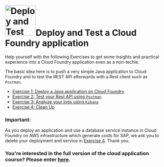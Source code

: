 # <img src="https://github.wdf.sap.corp/cc-java-dev/cc-coursematerial/blob/master/Z_ReuseImages/images/yourTurn.jpg" width="100" alt="Deploy and Test Cloud Foundry application"/>Deploy and Test a Cloud Foundry application 
Help yourself with the following Exercises to get some insights and practical experience into a Cloud Foundry application even as a non-techie.

The basic idea here is to push a very simple Java application to Cloud Foundry and to test the REST API afterwards with a Rest client such as `Postman`.


- [Exercise 1: Deploy a Java application on Cloud Foundry](Exercise1_CloudFoundry.md)
- [Exercise 2: Test your Rest API using `Postman`](Exercise2_TestYourRESTApi.md)
- [Exercise 3: Analyze your logs using `Kibana`](Exercise3_KibanaLoggingDashboard.md)
- [Exercise 4: Clean Up](Exercise4_CleanUp.md)

### Important: 
As you deploy an application and use a database service instance in Cloud Foundry on AWS infrastructure which generate costs for SAP, we ask you to delete your deployment and service in [Exercise 4](Exercise4_CleanUp.md). Thank you.

### You're interested in the full version of the cloud application course? Please enter [here](https://github.wdf.sap.corp/cc-java-dev/cc-coursematerial/wiki).

